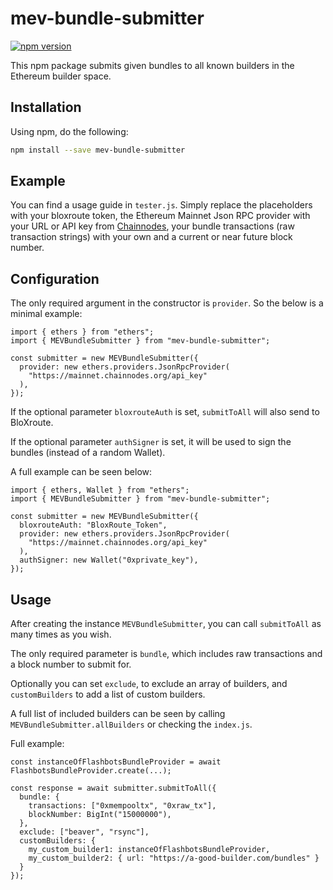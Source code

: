 # mev-bundle-submitter

[![npm version](https://img.shields.io/npm/v/mev-bundle-submitter.svg?style=flat-square)](https://www.npmjs.org/package/mev-bundle-submitter)

This npm package submits given bundles to all known builders in the Ethereum builder space.

## Installation

Using npm, do the following:

```bash
npm install --save mev-bundle-submitter
```

## Example

You can find a usage guide in `tester.js`. Simply replace the placeholders with your bloxroute token,
the Ethereum Mainnet Json RPC provider with your URL or API key from [Chainnodes](https://www.chainnodes.org/),
your bundle transactions (raw transaction strings) with your own and a current or near future block number.

## Configuration

The only required argument in the constructor is `provider`. So the below is a minimal example:

```JS
import { ethers } from "ethers";
import { MEVBundleSubmitter } from "mev-bundle-submitter";

const submitter = new MEVBundleSubmitter({
  provider: new ethers.providers.JsonRpcProvider(
    "https://mainnet.chainnodes.org/api_key"
  ),
});
```

If the optional parameter `bloxrouteAuth` is set, `submitToAll` will also send to BloXroute.

If the optional parameter `authSigner` is set, it will be used to sign the bundles (instead of a random Wallet).

A full example can be seen below:

```JS
import { ethers, Wallet } from "ethers";
import { MEVBundleSubmitter } from "mev-bundle-submitter";

const submitter = new MEVBundleSubmitter({
  bloxrouteAuth: "BloxRoute_Token",
  provider: new ethers.providers.JsonRpcProvider(
    "https://mainnet.chainnodes.org/api_key"
  ),
  authSigner: new Wallet("0xprivate_key"),
});
```

## Usage

After creating the instance `MEVBundleSubmitter`, you can call `submitToAll` as many times as you wish.

The only required parameter is `bundle`, which includes raw transactions and a block number to submit for.

Optionally you can set `exclude`, to exclude an array of builders, and `customBuilders` to add a list of custom builders.

A full list of included builders can be seen by calling `MEVBundleSubmitter.allBuilders` or checking the `index.js`.

Full example:

```JS
const instanceOfFlashbotsBundleProvider = await FlashbotsBundleProvider.create(...);

const response = await submitter.submitToAll({
  bundle: {
    transactions: ["0xmempooltx", "0xraw_tx"],
    blockNumber: BigInt("15000000"),
  },
  exclude: ["beaver", "rsync"],
  customBuilders: {
    my_custom_builder1: instanceOfFlashbotsBundleProvider,
    my_custom_builder2: { url: "https://a-good-builder.com/bundles" }
  }
});
```
